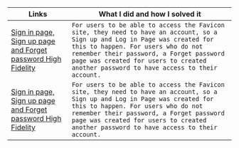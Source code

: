 
| Links                           | What I did and how I solved it                                                                                              |
| ------------------------------ | -------------------------------------------------------------------------------------------------------- |
|  <a href="https://www.figma.com/file/7ROIRXkH1vczk64DN2bOr1/Sign-in-page%2F-Sign-up-page-%2F-Forgot-password-page-(HIFI)?node-id=0%3A1" target="_blank">Sign in page, Sign up page and Forget password High Fidelity </a>    | `For users to be able to access the Favicon site, they need to have an account, so a Sign up and Log in Page was created for this to happen. For users who do not remember their password, a Forget password page was created for users to created another password to have access to their account.`                                                                         
|  <a href="https://www.figma.com/file/7ROIRXkH1vczk64DN2bOr1/Sign-in-page%2F-Sign-up-page-%2F-Forgot-password-page-(HIFI)?node-id=0%3A1" target="_blank">Sign in page, Sign up page and Forget password High Fidelity </a>    | `For users to be able to access the Favicon site, they need to have an account, so a Sign up and Log in Page was created for this to happen. For users who do not remember their password, a Forget password page was created for users to created another password to have access to their account.`
